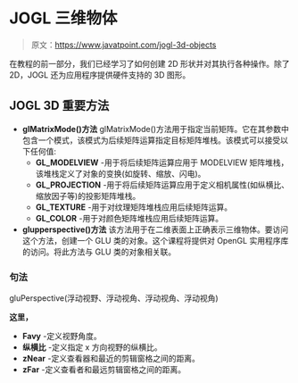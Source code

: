 # JOGL 三维物体

> 原文：<https://www.javatpoint.com/jogl-3d-objects>

在教程的前一部分，我们已经学习了如何创建 2D 形状并对其执行各种操作。除了 2D，JOGL 还为应用程序提供硬件支持的 3D 图形。

## JOGL 3D 重要方法

*   **glMatrixMode()方法**
    glMatrixMode()方法用于指定当前矩阵。它在其参数中包含一个模式，该模式为后续矩阵运算指定目标矩阵堆栈。该模式可以接受以下任何值:
    *   **GL_MODELVIEW** -用于将后续矩阵运算应用于 MODELVIEW 矩阵堆栈，该堆栈定义了对象的变换(如旋转、缩放、闪电)。
    *   **GL_PROJECTION** -用于将后续矩阵运算应用于定义相机属性(如纵横比、缩放因子等)的投影矩阵堆栈。
    *   **GL_TEXTURE** -用于对纹理矩阵堆栈应用后续矩阵运算。
    *   **GL_COLOR** -用于对颜色矩阵堆栈应用后续矩阵运算。
*   **glupperspective()方法**
    该方法用于在二维表面上正确表示三维物体。要访问这个方法，创建一个 GLU 类的对象。这个课程将提供对 OpenGL 实用程序库的访问。将此方法与 GLU 类的对象相关联。

### 句法

gluPerspective(浮动视野、浮动视角、浮动视角、浮动视角)

**这里，**

*   **Favy** -定义视野角度。
*   **纵横比** -定义指定 x 方向视野的纵横比。
*   **zNear** -定义查看器和最近的剪辑窗格之间的距离。
*   **zFar** -定义查看者和最远剪辑窗格之间的距离。
